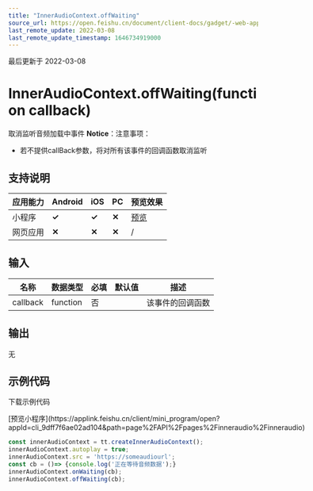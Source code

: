 ```yaml
---
title: "InnerAudioContext.offWaiting"
source_url: https://open.feishu.cn/document/client-docs/gadget/-web-app-api/media/audio/inneraudiocontext/offwaiting
last_remote_update: 2022-03-08
last_remote_update_timestamp: 1646734919000
---
```

最后更新于 2022-03-08

# InnerAudioContext.offWaiting(function callback)

取消监听音频加载中事件
**Notice**：注意事项：
- 若不提供callBack参数，将对所有该事件的回调函数取消监听

## 支持说明

应用能力 | Android | iOS | PC | 预览效果
--- | --- | --- | --- | ---
小程序 | **✓** | **✓** | **✕** | [预览](https://applink.feishu.cn/client/mini_program/open?appId=cli_9dff7f6ae02ad104&path=page%2FAPI%2Fpages%2Finneraudio%2Finneraudio)
网页应用 | **✕** | **✕** | **✕** | /

## 输入

名称 | 数据类型 | 必填 | 默认值 | 描述
--- | --- | --- | --- | ---
callback | function | 否 |  | 该事件的回调函数

## 输出
无

## 示例代码

<md-download-code href="https://open.feishu.cn/document/uYjL24iN/uYDM04iNwQjL2ADN" mobileDisplay="none">下载示例代码</md-download-code>

<div style="display: flex">
          [预览小程序](https://applink.feishu.cn/client/mini_program/open?appId=cli_9dff7f6ae02ad104&path=page%2FAPI%2Fpages%2Finneraudio%2Finneraudio)

</div> 

```js
const innerAudioContext = tt.createInnerAudioContext();
innerAudioContext.autoplay = true;
innerAudioContext.src = 'https://someaudiourl';
const cb = ()=> {console.log('正在等待音频数据');}
innerAudioContext.onWaiting(cb);
innerAudioContext.offWaiting(cb);
```
